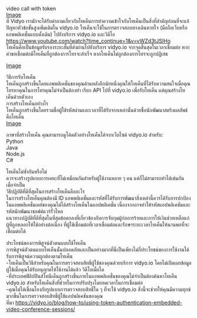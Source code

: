 video call with token  
[Image](D:\git\PIC\pic\What-is-a-token003)  
ที่ Vidyo เรามักจะได้รับคำถามเกี่ยวกับโทเค็นการทำความเข้าใจกับโทเค็นเป็นสิ่งที่สำคัญก่อนที่จะแก้ปัญหาหัวข้อขั้นสูงเพิ่มเติมใน vidyo.io โทเค็นจะใช้ในการตรวจสอบทางเดินหายใจ (มือถือเว็บหรือ แอพพลิเคชั่นแบบดั้งเดิม) ไปยังบริการ vidyo.io และวิดีโอ  
https://www.youtube.com/watch?time_continue=1&v=vWZd3tJSIHo  
โทเค็นคือเป็นข้อมูลรับรองระยะสั้นที่ส่งผ่านไปยังบริการ vidyo.io จากจุดสิ้นสุดในเวลาเชื่อมต่อ หากคำขอเชื่อมต่อมีโทเค็นที่ถูกต้องการโทรจะสำเร็จ หากโทเค็นไม่ถูกต้องการโทรจะถูกปฏิเสธ  
 
[Image](D:\git\PIC\pic\Generate-A-Token002)

วิธีการรับโทเค็น  
โทเค็นถูกสร้างขึ้นโดยแอพพลิเคชั่นของคุณด้านหลังอีกนัยหนึ่งคุณให้โทเค็นที่ได้รับความสนใจเมื่อคุณโทรหาคุณในการโทรคุณไม่จำเป็นต้องทำ เรียก API ไปที่ vidyo.io เพื่อรับโทเค็น แต่คุณสร้างโทเค็นด้วยตัวเอง  
การสร้างโทเค็นอย่างไร  
โทเค็นถูกสร้างขึ้นโดยรวมชื่อผู้ใช้รหัสผ่านและเวลาที่ได้รับจากเหล่านั้นด้วยชื่อนักพัฒนาสตริงผลลัพธ์คือโทเค็น  
 [Image](D:\git\PIC\pic\What-is-a-token001)

ภาษาที่สร้างโทเค็น
คุณสามารถดูโค้ดตัวอย่างโทเค็นได้จากเว็บไซต์ vidyo.io สำหรับ:  
Python  
Java  
Node.js  
C#  

โทเค็นไม่ซ้ำกันหรือไม่  
ควรจะสร้างรูปแบบการเคหะที่ไม่เหมือนกันสำหรับผู้ใช้งานหลาย ๆ คน แต่ก็ไม่สามารถทำได้เช่นกัน เมื่อจำเป็น  
วิธีปฏิบัติที่ดีที่สุดในการสร้างโทเค็นคืออะไร  
ในการสร้างโทเค็นคุณต้องมี ID แอพพลิเคชั่นและรหัสที่ได้รับการพัฒนาสิ่งเหล่านี้ควรได้รับการปกป้องในแอพพลิเคชั่นเคย์ของคุณไม่ได้สร้างโทเค็นในแอปพลิเคชั่น เนื่องจากอาจทำให้รหัสแอปพลิเคชันและรหัสนักพัฒนาซอฟต์แวร์รั่วไหล  
แนวทางปฏิบัติที่ดีที่สุดในที่สุดข้อตกลงที่เกี่ยวข้องกับการจับกุมผู้ก่อการร้ายและการให้เงินช่วยเหลือแก่ผู้ที่ถูกหลอกให้ใช้อย่างต่อเนื่อง ที่ผู้ใช้เชื่อมต่อที่เวลาเชื่อมต่อและรักษาระยะเวลาโทเค็นให้นานพอที่จะเชื่อมต่อได้  
 
ประโยชน์ของการพิสูจน์ตัวตนแบบใช้โทเค็น  
การพิสูจน์ตัวตนแบบโทเค็นนั้นปลอดภัยและเป็นอย่างมากที่นี่เป็นเพียงไม่กี่ประโยชน์ของการใช้งานได้รับการพิสูจน์ความถูกต้องตามโทเค็น  
-โทเค็นเป็นวิธีสำหรับคุณในการตรวจสอบสิทธิ์ผู้ใช้ของคุณด้วยบริการ vidyo.io โดยไม่เปิดเผยข้อมูลผู้ใช้เมื่อคุณได้รับอนุญาตให้ใช้งานได้แล้ว วิดีโอเมื่อใด  
-ที่ประเทศฟิลิปปินส์โทนีเค็นถูกสร้างขึ้นภายในแอพพลิเคชั่นของคุณไม่จำเป็นต้องค้นหาโทเค็น vidyo.io สำหรับโทเค็นสิ่งที่ช่วยในการปรับปรุงโดยลดเวลาในการเชื่อมต่อ  
-คุณไม่ได้เชื่อมโยงกับรูปแบบการตรวจสอบสิทธิ์ใด ๆ ที่จะใช้ vidyo.io สิ่งนี้จะช่วยให้คุณมีความทุกข์มากขึ้นในการตรวจสอบสิทธิ์ผู้ใช้แอปพลิเคชันของคุณ  
ที่มา https://vidyo.io/blog/how-to/using-token-authentication-embedded-video-conference-sessions/  
